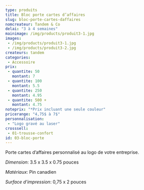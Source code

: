 ```yaml
---
type: produits
title: Bloc porte cartes d’affaires
slug: bloc-porte-cartes-daffaires
nomcreateur: Tandem & Co
delai: "3 à 4 semaines"
mainimage: /img/products/produit3-1.jpg
images:
 - /img/products/produit3-1.jpg
 - /img/products/produit3-2.jpg
createurs: tandem
categories:
 - Accessoire
prix:
 - quantite: 50
   montant: 7
 - quantite: 100
   montant: 5.5
 - quantite: 250
   montant: 4.95
 - quantite: 500 +
   montant: 4.75
noteprix: "*Prix incluant une seule couleur"
pricerange: "4,75$ à 7$"
personnalisation:
 - "Logo gravé au laser"
crosssell:
 - 01-trousse-confort
id: 03-bloc-porte
---
```


Porte cartes d’affaires personnalisé au logo de votre entreprise.

*Dimension*: 3.5 x 3.5 x 0.75 pouces

*Matériaux*: Pin canadien

*Surface d’impression*: 0,75 x 2 pouces

